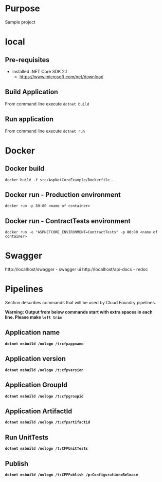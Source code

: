 # Purpose

Sample project

# local

## Pre-requisites

* Installed .NET Core SDK 2.1
	* https://www.microsoft.com/net/download

## Build Application

From command line execute `dotnet build`

## Run application

From command line execute `dotnet run`

# Docker

## Docker build
`docker build -f src/AspNetCoreExample/Dockerfile .`

## Docker run - Production environment

`docker run -p 80:80 <name of container>`

## Docker run - ContractTests environment

`docker run -e "ASPNETCORE_ENVIRONMENT=ContractTests" -p 80:80 <name of container>`

# Swagger

http://localhost/swagger - swagger ui
http://localhost/api-docs - redoc


# Pipelines

Section describes commands that will be used by Cloud Foundry pipelines.

<b>Warning:<b> Output from below commands start with extra spaces in each line. Please make `left trim` 

## Application name

`dotnet msbuild /nologo /t:cfpappname`

## Application version

`dotnet msbuild /nologo /t:cfpversion`

## Application GroupId

`dotnet msbuild /nologo /t:cfpgroupid`

## Application ArtifactId

`dotnet msbuild /nologo /t:cfpartifactid`

## Run UnitTests

`dotnet msbuild /nologo /t:CFPUnitTests`

## Publish

`dotnet msbuild /nologo /t:CFPPublish /p:Configuration=Release`